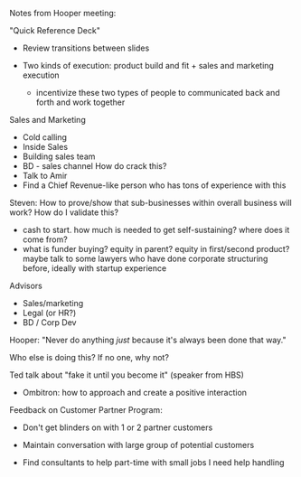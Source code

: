 Notes from Hooper meeting:

"Quick Reference Deck"

- Review transitions between slides

- Two kinds of execution: product build and fit   +  sales and marketing execution
   - incentivize these two types of people to communicated back and forth and work together


Sales and Marketing
- Cold calling
- Inside Sales
- Building sales team
- BD - sales channel
How do crack this?
- Talk to Amir
- Find a Chief Revenue-like person who has tons of experience with this


Steven: How to prove/show that sub-businesses within overall business will work?  How do I validate this?
  - cash to start.  how much is needed to get self-sustaining?  where does it come from?
  - what is funder buying?  equity in parent?  equity in first/second product?  maybe talk to some lawyers who have done corporate structuring before, ideally with startup experience


Advisors
- Sales/marketing
- Legal (or HR?)
- BD / Corp Dev


Hooper: "Never do anything *just* because it's always been done that way."

Who else is doing this?
If no one, why not?

Ted talk about "fake it until you become it" (speaker from HBS)

- Ombitron: how to approach and create a positive interaction


Feedback on Customer Partner Program:
- Don't get blinders on with 1 or 2 partner customers
- Maintain conversation with large group of potential customers


- Find consultants to help part-time with small jobs I need help handling
